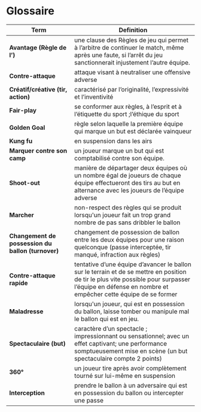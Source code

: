 # Glossaire

| Term | Definition |
|-------|-----------|
|**Avantage (Règle de l’)**| une clause des Règles de jeu qui permet à l’arbitre de continuer le match, même après une faute, si l’arrêt du jeu sanctionnerait injustement l’autre équipe.|
|**Contre-attaque** |attaque visant à neutraliser une offensive adverse|
|**Créatif/créative (tir, action)** | caractérisé par l’originalité, l’expressivité et l’inventivité |
|**Fair-play**| se conformer aux règles, à l’esprit et à l’étiquette du sport ;l’éthique du sport |
|**Golden Goal** | règle selon laquelle la première équipe qui marque un but est déclarée vainqueur |
|**Kung fu** | en suspension dans les airs |
|**Marquer contre son camp** | un joueur marque un but qui est comptabilisé contre son équipe.|
|**Shoot-out** | manière de départager deux équipes où un nombre égal de joueurs de chaque équipe effectueront des tirs au but en alternance avec les joueurs de l’équipe adverse |
|**Marcher** | non-respect des règles qui se produit lorsqu'un joueur fait un trop grand nombre de pas sans dribbler le ballon|
|**Changement de possession du ballon (turnover)** | changement de possession de ballon entre les deux équipes pour une raison quelconque (passe interceptée, tir manqué, infraction aux règles)|
|**Contre-attaque rapide** |tentative d’une équipe d’avancer le ballon sur le terrain et de se mettre en position de tir le plus vite possible pour surpasser l’équipe en défense en nombre et empêcher cette équipe de se former |
|**Maladresse** | lorsqu'un joueur, qui est en possession du ballon, laisse tomber ou manipule mal le ballon qui est en jeu.|
|**Spectaculaire (but)**| caractère d’un spectacle ; impressionnant ou sensationnel; avec un effet captivant; une performance somptueusement mise en scène (un but spectaculaire compte 2 points)|
|**360°**| un joueur tire après avoir complètement tourné sur lui-même en suspension|
|**Interception** |prendre le ballon à un adversaire qui est en possession du ballon ou intercepter une passe|
